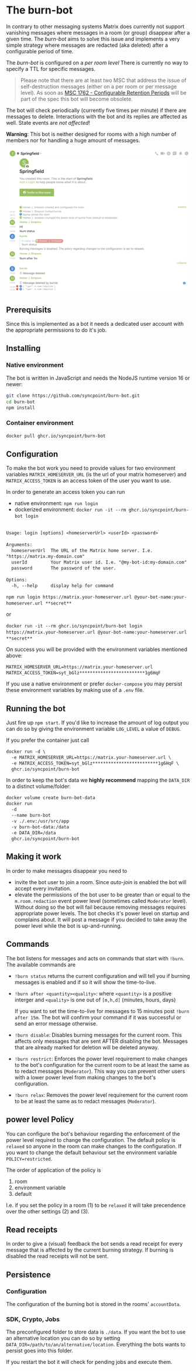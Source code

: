 # The burn-bot

In contrary to other messaging systems Matrix does currently not support vanishing messages where messages in a room (or group) disappear after a given time.
The _burn-bot_ aims to solve this issue and implements a very simple strategy where messages are redacted (aka deleted) after a configurable period of time.

The _burn-bot_ is configured on a _per room level_ There is currently no way to specify a TTL for specific messages.

> Please note that there are at least two MSC that address the issue of self-destruction messages (either on a per room or per message level). As soon as
[MSC 1762 - Configurable Retention Periods](https://github.com/matrix-org/matrix-spec-proposals/blob/matthew/msc1763/proposals/1763-configurable-retention-periods.md)
will be part of the spec this bot will become obsolete.

The bot will check periodically (currently five times per minute) if there are messages to delete. Interactions with the bot and its replies are affected as well. State
events are _not affected_!

__Warning__: This bot is neither designed for rooms with a high number of members nor for handling a huge amount of messages.

![Burn-Bot-inAction](demo/Schildi-Chat-with-Burn-Bot.jpg?raw=true)

## Prerequisits

Since this is implemented as a bot it needs a dedicated user account with the appropriate permissions to do it's job.

## Installing

### Native environment

The bot is written in JavaScript and needs the NodeJS runtime version 16 or newer:

```bash
git clone https://github.com/syncpoint/burn-bot.git
cd burn-bot
npm install
```

### Container environment

```bash
docker pull ghcr.io/syncpoint/burn-bot
``````

## Configuration

To make the bot work you need to provide values for two environment variables `MATRIX_HOMESERVER_URL` (is the url of your matrix homeserver) and `MATRIX_ACCESS_TOKEN` 
is an access token of the user you want to use.

In order to generate an access token you can run

  * native environment: `npm run login`
  * dockerized environment: `docker run -it --rm ghcr.io/syncpoint/burn-bot login`

```

Usage: login [options] <homeserverUrl> <userId> <password>

Arguments:
  homeserverUrl  The URL of the Matrix home server. I.e. "https://matrix.my-domain.com"
  userId         Your Matrix user id. I.e. "@my-bot-id:my-domain.com"
  password       The password of the user.

Options:
  -h, --help     display help for command
```

`npm run login https://matrix.your-homeserver.url @your-bot-name:your-homeserver.url **secret**`

or

`docker run -it --rm ghcr.io/syncpoint/burn-bot login https://matrix.your-homeserver.url @your-bot-name:your-homeserver.url **secret**`

On success you will be provided with the environment variables mentioned above:

```
MATRIX_HOMESERVER_URL=https://matrix.your-homeserver.url
MATRIX_ACCESS_TOKEN=syt_bGlz*************************1g6HqF
```

If you use a native environment or prefer `docker-compose` you may persist these environment variables by making use of a `.env` file.

## Running the bot

Just fire up `npm start`. If you'd like to increase the amount of log output you can do so by giving the environment variable `LOG_LEVEL` a value of `DEBUG`.

If you prefer the container just call

```
docker run -d \
  -e MATRIX_HOMESERVER_URL=https://matrix.your-homeserver.url \
  -e MATRIX_ACCESS_TOKEN=syt_bGlz*************************1g6HqF \
  ghcr.io/syncpoint/burn-bot
```

In order to keep the bot's data we __highly recommend__ mapping the `DATA_DIR` to a distinct volume/folder:

```
docker volume create burn-bot-data
docker run 
  -d
  --name burn-bot
  -v ./.env:/usr/src/app
  -v burn-bot-data:/data
  -e DATA_DIR=/data
  ghcr.io/syncpoint/burn-bot
```

## Making it work

In order to make messages disappear you need to
* invite the bot user to join a room. Since _auto-join_ is enabled the bot will accept every invitation.
* elevate the permissions of the bot user to be greater than or equal to the `m.room.redaction` event power level (sometimes called `Moderator` level). Without doing so the bot will fail because removing messages requires appropriate power levels. 
The bot checks it's power level on startup and complains about. It will post a message if you decided to take away the power level while the bot is up-and-running.

## Commands

The bot listens for messages and acts on commands that start with `!burn`. The available commands are
* `!burn status` returns the current configuration and will tell you if burning messages is enabled and if so it will show the time-to-live.

* `!burn after <quantity><quality>`: where 
  `<quantity>` is a positive interger and 
  `<quality>` is one out of `[m,h,d]` (minutes, hours, days)

  If you want to set the time-to-live for messages to 15 minutes post `!burn after 15m`. The bot will confirm your command if it was successful or send an error message otherwise.

* `!burn disable`: Disables burning messages for the current room. This affects only messages that are sent AFTER disabling the bot. Messages that are already marked for deletion will be deleted anyway.

* `!burn restrict`: Enforces the power level requirement to make changes to the bot's configuration for the current room to be at least the same as to redact messages (`Moderator`). This way you can prevent other users with a lower power level from making changes to the bot's configuration.
* `!burn relax`: Removes the power level requirement for the current room to be at least the same as to redact messages (`Moderator`).

## power level Policy

You can configure the bot's behaviour regarding the enforcement of the power level required to change the configuration. The default policy is `relaxed` so anyone in
the room can make changes to the configuration. If you want to change the default behaviour set the environment variable `POLICY=restricted`.

The order of application of the policy is
1) room
2) environment variable
3) default

I.e. if you set the policy in a room (1) to be `relaxed` it will take precendence over the other settings (2) and (3).

## Read receipts

In order to give a (visual) feedback the bot sends a read receipt for every message that is affected by the current burning strategy. If burning is disabled the read receipts will not be sent.

## Persistence

### Configuration
The configuration of the burning bot is stored in the rooms' `accountData`.

### SDK, Crypto, Jobs

The preconfigured folder to store data is `./data`. If you want the bot to use an alternative location you can do so by setting `DATA_DIR=/path/to/an/alternative/location`.
Everything the bots wants to persist goes into this folder.

If you restart the bot it will check for pending jobs and execute them.